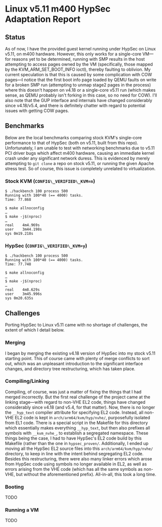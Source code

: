 # Linux v5.11 m400 HypSec Adaptation Report

## Status

As of now, I have the provided guest kernel running under HypSec on Linux v5.11,
on m400 hardware. However, this only works for a single-core VM—for reasons yet
to be determined, running with SMP results in the host attempting to access pages
owned by the VM (specifically, those mapped by the KVM\_ARM\_SET\_BOOT\_INFO ioctl),
thereby faulting to oblivion. My current speculation is that this is caused by
some complication with COW pages—I notice that the first boot info page loaded
by QEMU faults on write for a broken SMP run (attempting to unmap stage2 pages
in the process) where this doesn't happen on v4.18 or a single-core v5.11 run
(which makes sense, as QEMU probably isn't forking in this case, so no need for
COW). I'll also note that the GUP interface and internals have changed
considerably since v4.18/v5.4, and there is definitely chatter with regard to
potential issues with getting COW pages.

## Benchmarks

Below are the local benchmarks comparing stock KVM's single-core performance to
that of HypSec (both on v5.11, built from this repo). Unfortunately, I am unable
to test with networking benchmarks due to v5.11 PCI driver bugs which affect
m400 hardware, causing an immediate kernel crash under any significant network
duress. This is evidenced by merely attempting to `git clone` a repo on stock
v5.11, or running the given Apache stress test. So of course, this issue is
completely unrelated to virtualization.

### Stock KVM (`CONFIG\_VERIFIED\_KVM=n`)

```
$ ./hackbench 100 process 500
Running with 100*40 (== 4000) tasks.
Time: 77.868

$ make allnoconfig
…
$ make -j$(nproc)
…
real	4m4.969s
user	3m44.198s
sys	0m19.218s
```

### HypSec (`CONFIG\_VERIFIED\_KVM=y`)

```
$ ./hackbench 100 process 500
Running with 100*40 (== 4000) tasks.
Time: 77.748

$ make allnoconfig
…
$ make -j$(nproc)
…
real	4m8.629s
user	3m45.996s
sys	0m20.635s
```

## Challenges

Porting HypSec to Linux v5.11 came with no shortage of challenges, the extent of
which I detail below.

### Merging

I began by merging the existing v4.18 version of HypSec into my stock v5.11 
starting point. This of course came with plenty of merge conflicts to sort out,
which was an unpleasant introduction to the significant interface changes, and
directory tree restructuring, which has taken place.

### Compiling/Linking

Compiling, of course, was just a matter of fixing the things that I had merged
incorrectly. But the first real challenge of the project came at the linking
stage—with regard to non-VHE EL2 code, things have changed considerably since
v4.18 (and v5.4, for that matter). Now, there is no longer the `__hyp_text`
compiler attribute for specifying EL2 code. Instead, all non-VHE EL2 code is
kept in `arch/arm64/kvm/hyp/nvhe/`, purposefully isolated from EL1 code. There
is a special script in the Makefile for this directory which essentially makes
everything `__hyp_text`, but then also prefixes all symbols with `__kvm_nvhe_`,
to establish a segregated namespace. These things being the case, I had to have
HypSec's EL2 code build by this Makefile (rather than the one in
`hypsec_proven/`. Additionally, I ended up moving all the HypSec EL2 source
files into this `arch/arm64/kvm/hyp/nvhe/` directory, to keep in line with the
intent behind segregating EL2 code. Besides this restructuring, there were also
many linker errors which arose from HypSec code using symbols no longer
available in EL2, as well as errors arising from the VHE code (which has all the
same symbols as non-VHE, but without the aforementioned prefix). All-in-all,
this took a long time.

### Booting

TODO

### Running a VM

TODO
